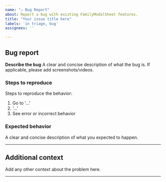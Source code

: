 ```yaml
---
name: "⚠️ Bug Report"
about: Report a bug with existing FamilyModalSheet features.
title: "Your issue title here"
labels: 'in triage, bug'
assignees: ''

---
```


## Bug report

**Describe the bug**
A clear and concise description of what the bug is. If applicable, please add screenshots/videos.

### Steps to reproduce

Steps to reproduce the behavior:

1. Go to '...'
2. '...'
3. See error or incorrect behavior

### Expected behavior

A clear and concise description of what you expected to happen.

---

## Additional context

Add any other context about the problem here.

---